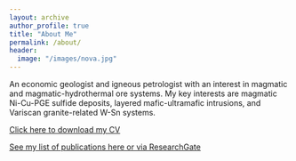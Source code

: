 ```yaml
---
layout: archive
author_profile: true
title: "About Me"
permalink: /about/
header:
  image: "/images/nova.jpg"
---
```


An economic geologist and igneous petrologist with an interest in magmatic and magmatic-hydrothermal ore systems. My key interests are magmatic Ni-Cu-PGE sulfide deposits, layered mafic-ultramafic intrusions, and Variscan granite-related W-Sn systems.

<a id="raw-url" href="https://github.com/WillDSmith1995/willsgeo/blob/master/assets/CV_WDS.pdf">Click here to download my CV</a>

<a id="raw-url" href="https://scholar.google.com/citations?user=icYh2GQAAAAJ&hl=en">See my list of publications here or via ResearchGate</a>
